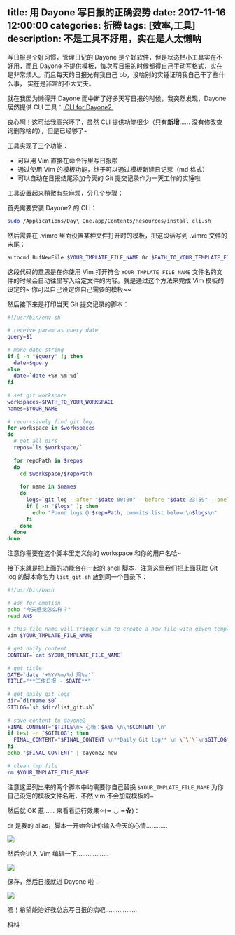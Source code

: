 title: 用 Dayone 写日报的正确姿势
date: 2017-11-16 12:00:00
categories: 折腾
tags: [效率,工具]
description: 不是工具不好用，实在是人太懒呐
---

写日报是个好习惯，管理日记的 Dayone 是个好软件，但是状态栏小工具实在不好用，而且 Dayone 不提供模板，每次写日报的时候都得自己手动写格式，实在是非常烦人。而且每天的日报光有我自己 bb，没啥别的实锤证明我自己干了些什么事， 实在是非常的不大丈夫。

就在我因为懒得开 Dayone 而中断了好多天写日报的时候，我突然发现，Dayone 居然提供 CLI 工具：[ CLI for Dayone2 ](http://help.dayoneapp.com/day-one-2-0/command-line-interface-cli)

良心啊！这可给我高兴坏了，虽然 CLI 提供功能很少（只有**新增**…… 没有修改查询删除啥的），但是已经够了~

工具实现了三个功能：

- 可以用 Vim 直接在命令行里写日报啦
- 通过使用 Vim 的模板功能，终于可以通过模板新建日记惹（md 格式）
- 可以自动在日报结尾添加今天的 Git 提交记录作为一天工作的实锤啦


工具设置起来稍微有些麻烦，分几个步骤：

首先需要安装 Dayone2 的 CLI：

```bash
sudo /Applications/Day\ One.app/Contents/Resources/install_cli.sh
```

然后需要在 .vimrc 里面设置某种文件打开时的模板，把这段话写到 .vimrc 文件的末尾：

```bash
autocmd BufNewFile $YOUR_TMPLATE_FILE_NAME 0r $PATH_TO_YOUR_TEMPLATE_FILE | autocmd! BufNewFile
```

这段代码的意思是在你使用 Vim 打开符合 `YOUR_TMPLATE_FILE_NAME` 文件名的文件的时候会自动往里写入给定文件的内容。就是通过这个方法来完成 Vim 模板的设定的~ 你可以自己设定你自己需要的模板~~

然后接下来是打印当天 Git 提交记录的脚本：

```bash
#!/usr/bin/env sh
 
# receive param as query date
query=$1
 
# make date string
if [ -n "$query" ]; then
  date=$query
else
  date=`date +%Y-%m-%d`
fi
 
# set git workspace
workspaces=$PATH_TO_YOUR_WORKSPACE
names=$YOUR_NAME
 
# recurrsively find git log.
for workspace in $workspaces
do
  # get all dirs
  repos=`ls $workspace/`
 
  for repoPath in $repos
  do
    cd $workspace/$repoPath
 
    for name in $names
    do
      logs=`git log --after "$date 00:00" --before "$date 23:59" --oneline --no-merges --author $name`
      if [ -n "$logs" ]; then
        echo "Found logs @ $repoPath, commits list below:\n$logs\n"
      fi
    done
  done
done
```

注意你需要在这个脚本里定义你的 workspace 和你的用户名哈~

接下来就是把上面的功能合在一起的 shell 脚本，注意这里我们把上面获取 Git log 的脚本命名为 `list_git.sh` 放到同一个目录下：

```bash
#!/usr/bin/bash
 
# ask for emotion
echo "今天感觉怎么样？"
read ANS
 
# this file name will trigger vim to create a new file with given template
vim $YOUR_TMPLATE_FILE_NAME
 
# get daily content
CONTENT=`cat $YOUR_TMPLATE_FILE_NAME`
 
# get title
DATE=`date '+%Y/%m/%d 周%a'`
TITLE="**工作日报 - $DATE**"
 
# get daily git logs
dir=`dirname $0`
GITLOG=`sh $dir/list_git.sh`
 
# save content to dayone2
FINAL_CONTENT="$TITLE\n> 心情：$ANS \n\n$CONTENT \n"
if test -n "$GITLOG"; then
  FINAL_CONTENT="$FINAL_CONTENT \n**Daily Git log** \n \`\`\`\n$GITLOG\n\`\`\`\n"
fi
echo "$FINAL_CONTENT" | dayone2 new
 
# clean tmp file
rm $YOUR_TMPLATE_FILE_NAME
```

注意这里列出来的两个脚本中均需要你自己替换 `$YOUR_TMPLATE_FILE_NAME` 为你自己设定的模板文件名哦，不然 vim 不会加载模板的~

然后就 OK 惹…… 来看看运行效果✧(≖ ◡ ≖✿)：

dr 是我的 alias，脚本一开始会让你输入今天的心情…………

![](http://ojanerta1.bkt.clouddn.com/2017-11-16-%E5%B1%8F%E5%B9%95%E5%BF%AB%E7%85%A7%202017-11-15%2021.03.53.png)

然后会进入 Vim 编辑一下………………

![](http://ojanerta1.bkt.clouddn.com/2017-11-16-%E5%B1%8F%E5%B9%95%E5%BF%AB%E7%85%A7%202017-11-15%2021.05.29.png)

保存，然后日报就进 Dayone 啦：

![](http://ojanerta1.bkt.clouddn.com/2017-11-16-image2017-11-15%2021_8_50.png)

嗯！希望能治好我总忘写日报的病吧………………

科科



